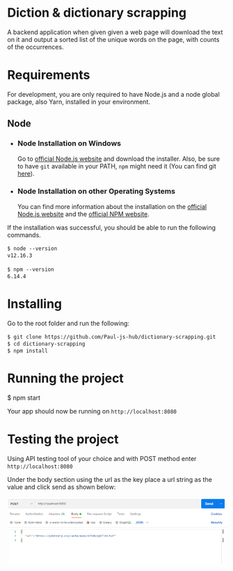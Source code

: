 # Diction & dictionary scrapping

A backend application when given given a web page will download the text on it and output a sorted list of the unique words on the page, with counts of the occurrences.

# Requirements
For development, you are only required to have Node.js and a node global package, also Yarn, installed in your environment.

## Node
- ### Node Installation on Windows
  
  Go to [official Node.js website](https://nodejs.org/) and download the installer.
Also, be sure to have `git` available in your PATH, `npm` might need it (You can find git [here](https://git-scm.com/)).

- ### Node Installation on other Operating Systems
  You can find more information about the installation on the [official Node.js website](https://nodejs.org) and the [official NPM website](https://npmjs.org/).

If the installation was successful, you should be able to run the following commands.

    $ node --version
    v12.16.3

    $ npm --version
    6.14.4

# Installing

Go to the root folder and run the following:

    $ git clone https://github.com/Paul-js-hub/dictionary-scrapping.git
    $ cd dictionary-scrapping
    $ npm install

# Running the project

   $ npm start

Your app should now be running on `http://localhost:8080`

# Testing the project

Using API testing tool of your choice and with POST method enter `http://localhost:8080`

Under the body section using the url as the key place a url string as the value and click send as shown below:   

![Url Post Testing!](/images/url-post-test.png "Url Post Testing Image")